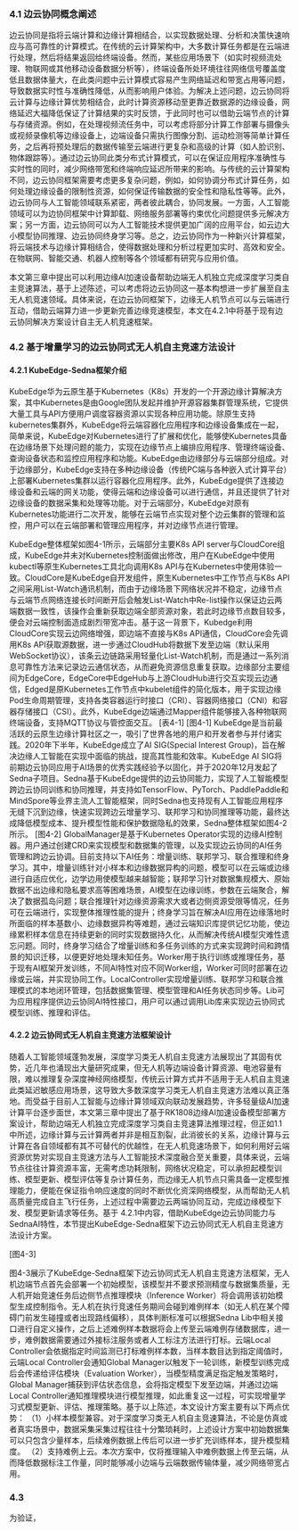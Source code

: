 ### 4.1 边云协同概念阐述

边云协同是指将云端计算和边缘计算相结合，以实现数据处理、分析和决策快速响应与高可靠性的计算模式。在传统的云计算架构中，大多数计算任务都是在云端进行处理，然后将结果返回给终端设备。然而，某些应用场景下（如实时视频流处理、物联网或其他移动设备数据分析等），终端设备所处环境往往网络信号覆盖度低且数据体量大，在此类问题中云计算模式容易产生网络延迟和带宽占用等问题，导致数据实时性与准确性降低，从而影响用户体验。为解决上述问题，边云协同将云计算与边缘计算优势相结合，此时计算资源移动至更靠近数据源的边缘设备，网络延迟大福降低保证了计算结果的实时反馈，于此同时也可以借助云端节点的计算与存储资源。例如，在处理视频流任务中，可以考虑将部分计算工作部署与摄像头或视频录像机等边缘设备上，边端设备只需执行图像分割、运动检测等简单计算任务，之后再将预处理后的数据传输至云端进行更复杂和高级的计算（如人脸识别、物体跟踪等）。通过边云协同此类分布式计算模式，可以在保证应用程序准确性与实时性的同时，减少网络带宽和终端响应延迟所带来的影响。与传统的云计算架构不同，边云协同框架需要考虑更多复杂问题，例如，如何协调分布式计算任务，如何处理边缘设备的限制性资源，如何保证传输数据的安全性和隐私性等等。此外，边云协同与人工智能领域联系紧密，两者彼此耦合，协同发展。一方面，人工智能领域可以为边协同框架中计算卸载、网络服务部署等约束优化问题提供多元解决方案；另一方面，边云协同可以为人工智能技术提供更加广阔的应用平台，如云边大小模型协同推理、边云协同终身学习等。总之，边云协同作为一种新兴计算框架，将云端技术与边缘计算相结合，使得数据处理和分析过程更加实时、高效和安全。在物联网、智能交通、机器人控制等各个领域都有研究与应用价值。

本文第三章中提出可以利用边缘AI加速设备帮助边端无人机独立完成深度学习类自主竞速算法，基于上述陈述，可以考虑将边云协同这一基本构想进一步扩展至自主无人机竞速领域。具体来说，在边云协同框架下，边缘无人机节点可以与云端进行互动，借助云端算力进一步更新完善边缘竞速模型，本文在4.2.1中将基于现有边云协同解决方案设计自主无人机竞速框架。

### 4.2 基于增量学习的边云协同式无人机自主竞速方法设计

#### 4.2.1 KubeEdge-Sedna框架介绍

KubeEdge华为云原生基于Kubernetes（K8s）开发的一个开源边缘计算解决方案，其中Kubernetes是由Google团队发起并维护开源容器集群管理系统，它提供大量工具与API方便用户调度容器资源以实现各种应用功能。除原生支持kubernetes集群外，KubeEdge将云端容器化应用程序和边缘设备集成在一起，简单来说，KubeEdge对Kubernetes进行了扩展和优化，能够使Kubernetes具备在边缘场景下处理问题的能力，实现在边缘节点上编排应用程序、管理终端设备、查询设备状态和监控应用程序和功能。KubeEdge由边缘部分与云端部分组成。对于边缘部分，KubeEdge支持在多种边缘设备（传统PC端与各种嵌入式计算平台）上部署Kubernetes集群以运行容器化应用程序。此外，KubeEdge提供了连接边缘设备和云端的网关功能，使得云端和边缘设备可以进行通信，并且还提供了针对边缘设备的数据采集和处理等功能。对于云端部分，KubeEdge对原有Kubernetes功能进行二次开发，能够在云端节点实现对整个边云集群的管理和监控，用户可以在云端部署和管理应用程序，并对边缘节点进行管理。

KubeEdge整体框架如图4-1所示，云端部分主要K8s API server与CloudCore组成，KubeEdge并未对Kubernetes控制面做出修改，用户在KubeEdge中使用kubectl等原生Kubernetes工具北向调用K8s API与在Kubernetes中使用体验一致。CloudCore是KubeEdge自开发组件，原生Kubernetes中工作节点与K8s API之间采用List-Watch通讯机制，而由于边缘场景下网络状况并不稳定，边缘节点与云端节点网络连接长时间断开后会触发List-Watch中Re-list操作以保证边云两端数据一致性，该操作会重新获取边端全部资源对象，若此时边缘节点数目较多，便会对云端控制面造成剧烈带宽冲击。基于这一背景下，Kubedge利用CloudCore实现云边网络增强，即边端不直接与K8s API通信，CloudCore会先调用K8s API获取源数据，进一步通过CloudHub将数据下发至边端（默认采用WebSocket协议），该条云边链路采用轻量化List-Watch机制，而是通过一系列消息可靠性方法来记录边云通信状态，从而避免资源信息重复获取。边缘部分主要组间为EdgeCore，EdgeCore中EdgeHub与上游CloudHub进行交互实现云边通信，Edged是原Kubernetes工作节点中kubelet组件的简化版本，用于实现边缘Pod生命周期管理，支持各类容器运行时接口（CRI）、容器网络接口（CNI）和容器存储接口（CSI）。此外，KubeEdge边端通过Mapper组件能够接入各种物联网终端设备，支持MQTT协议与管控面交互。
\[表4-1]
\[图4-1]
KubeEdge是当前最活跃的云原生边缘计算社区之一，吸引了世界各地的用户和开发者参与并付诸实践。2020年下半年，KubeEdge成立了AI SIG(Special Interest Group)，旨在解决边缘人工智能在实现中面临的挑战，提高其性能和效率。KubeEdge AI SIG将前期边云协同应用于AI场景的优秀实践经验予以固化，并于2020年12月发起了Sedna子项目。Sedna基于KubeEdge提供的边云协同能力，实现了人工智能模型跨边云协同训练和协同推理，并支持如TensorFlow、PyTorch、PaddlePaddle和MindSpore等业界主流人工智能框架，同时Sedna也支持现有人工智能应用程序无缝下沉到边缘，快速实现跨边云增量学习、联邦学习和协同推理等功能，最终达成降低模型成本、提升模型性能和保护数据隐私的效果，Sedna整体框架如图4-2所示。
\[图4-2]
GlobalManager是基于Kubernetes Operator实现的边缘AI控制器。用户通过创建CRD来实现模型和数据集的管理，以及实现边云协同的AI任务管理和跨边云协调。目前支持以下AI任务：增量训练、联邦学习、联合推理和终身学习。其中，增量训练针对小样本和边缘数据异构的问题，模型可以在云端或边缘进行自适应优化，边学边用使模型越来越智能；联邦学习针对数据集规模大、原始数据不出边缘和隐私要求高等困难场景，AI模型在边缘训练，参数在云端聚合，解决了数据孤岛问题；联合推理针对边缘资源需求大或者边侧资源受限等情况，任务可在云端进行，实现整体推理性能的提升；终身学习旨在解决AI应用在边缘落地时所面临的样本基数小、边缘数据异构等难题，通过云端知识库提供记忆功能，使边缘累积样本信息在持续更新的同时实现数据持久化，从而解决传统AI模型灾难性遗忘问题。同时，终身学习结合了增量训练和多任务训练的方式来实现跨时间和跨情景的知识迁移，以便更好地处理未知任务。Worker用于执行训练或推理任务，基于现有AI框架开发训练，不同AI特性对应不同Worker组，Worker可同时部署在边缘或云端，并实现协同工作。LocalController实现增量训练、联邦学习和联合推理模式的本地闭环管理，包括数据集管理、模型管理和AI任务状态同步等。Lib可为应用程序提供边云协同AI特性接口，用户可以通过调用Lib库来实现边云协同式模型训练、推理和评估。

#### 4.2.2 边云协同式无人机自主竞速方法框架设计

随着人工智能领域蓬勃发展，深度学习类无人机自主竞速方法展现出了其固有优势，近几年也涌现出大量研究成果，但无人机等边端设备计算资源、电池容量有限，难以推理复杂深度神经网络模型，传统云计算方式并不适用于无人机自主竞速此类延迟敏感应用场景，这导致大多数深度学习类无人机自主竞速方法难以真正落地。而受益于目前人工智能与边缘计算领域双向联动发展趋势，许多轻量级AI加速计算平台逐步面世，本文第三章中提出了基于RK1808边缘AI加速设备模型部署方案设计，帮助边端无人机独立完成深度学习类自主竞速算法推理过程，但正如1.1中所述，边缘计算与云计算两者并非是相互割裂，此消彼长的关系，边缘计算与云计算在各自领域都有其不可替代的优越性，在无人机竞速场景下，如何利用好云端资源优势对实现自主竞速方法与人工智能技术深度融合至关重要，具体来说，云端节点往往计算资源丰富，无需考虑功耗限制，网络状况稳定，可以承担起模型训练、模型更新、模型评估等复杂计算任务，而边缘无人机节点只需具备一定模型推理能力，便能在保证指令响应速度的同时不断优化资深网络模型，从而帮助无人机高质量完成自主飞行任务，上述过程中需要边云两端协同互动，完成边缘模型下发、模型更新请求等任务。基于 4.2.1中内容，借助KubeEdge边云协同能力与SednaAI特性，本节提出KubeEdge-Sedna框架下边云协同式无人机自主竞速方法设计方案。

\[图4-3] 

图4-3展示了KubeEdge-Sedna框架下边云协同式无人机自主竞速方法框架，无人机边端节点首先会部署一个初始模型，该模型并不要求预测精度与数据集质量，无人机开始竞速任务后边侧节点推理模块（Inference Worker）将会调用该初始模型生成控制指令。无人机在执行竞速任务期间会碰到难例样本（如无人机在某个障碍门前发生碰撞或者出现路线偏移），具体判断标准可以根据Sedna Lib中相关接口进行自定义操作，之后上述难例样本数据将会上传至云端难例存储数据库，进一步，难例数据需要通过外接标注服务或者人工标注方法进行打标。云端Local Controller会依据指定时间监测已打标难例样本数，当样本数目达到指定阈值时，云端Local Controller会通知Global Manager以触发下一轮训练，新模型训练完成后会传递给评估模块（Evaluation Worker），当模型精度满足指定触发策略时，Global Manager捕获到评估状态信息，会将指定模型下发至边端，并通过边端Local Controller通知推理模块进行模型推理，如此重复这一过程，可实现增量学习式模型更新、评估、推理策略。基于以上陈述，本文设计方案主要有以下两点优势：
（1）小样本模型兼容。对于深度学习类无人机自主竞速算法，不论是仿真或者真实场景中，数据采集采集过程往往十分繁琐耗时，上述设计方案中初始数据集可以只包含少量样本，后续难例数据上传后可以进一步扩充训练样本，提升模型精度。
（2）支持难例上云。本次方案中，仅将推理输入中难例数据上传至云端，从而降低数据标注工作量，同时能够减小边端与云端数据传输体量，减少网络带宽占用。


### 4.3 

为验证，

